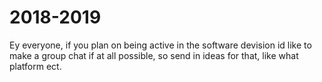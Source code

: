 # 2018-2019
Ey everyone, if you plan on being active in the software devision id like to make a group chat if at all possible, so send in ideas for that, like what platform ect.
